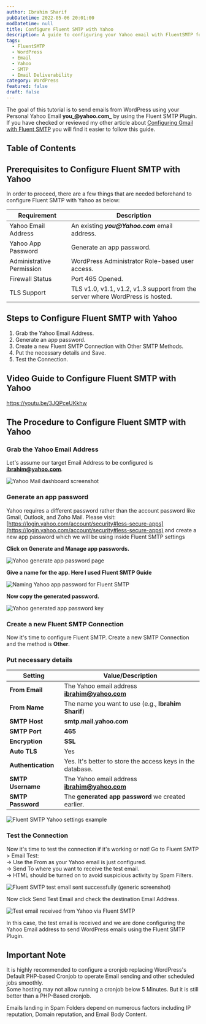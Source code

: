 ```yaml
---
author: Ibrahim Sharif
pubDatetime: 2022-05-06 20:01:00
modDatetime: null
title: Configure Fluent SMTP with Yahoo
description: A guide to configuring your Yahoo email with FluentSMTP for WordPress email delivery.
tags:
  - FluentSMTP
  - WordPress
  - Email
  - Yahoo
  - SMTP
  - Email Deliverability
category: WordPress
featured: false
draft: false
---
```



The goal of this tutorial is to send emails from WordPress using your Personal Yahoo Email **you_@yahoo.com_** by using the Fluent SMTP Plugin. If you have checked or reviewed my other article about [Configuring Gmail with Fluent SMTP](../configure-gmail-with-fluent-smtp/) you will find it easier to follow this guide.

## Table of Contents

## Prerequisites to Configure Fluent SMTP with Yahoo

In order to proceed, there are a few things that are needed beforehand to configure Fluent SMTP with Yahoo as below:

| Requirement                | Description                                                                                   |
|----------------------------|-----------------------------------------------------------------------------------------------|
| Yahoo Email Address        | An existing **_you@Yahoo.com_** email address.                                                |
| Yahoo App Password         | Generate an app password.                                                                     |
| Administrative Permission  | WordPress Administrator Role-based user access.                                               |
| Firewall Status            | Port 465 Opened.                                                                              |
| TLS Support                | TLS v1.0, v1.1, v1.2, v1.3 support from the server where WordPress is hosted.                 |

## Steps to Configure Fluent SMTP with Yahoo

1. Grab the Yahoo Email Address.
2. Generate an app password.
3. Create a new Fluent SMTP Connection with Other SMTP Methods.
4. Put the necessary details and Save.
5. Test the Connection.

## Video Guide to Configure Fluent SMTP with Yahoo

https://youtu.be/3JQPceUKkhw

## The Procedure to Configure Fluent SMTP with Yahoo

### Grab the Yahoo Email Address

Let's assume our target Email Address to be configured is **ibrahim@yahoo.com**.

![Yahoo Mail dashboard screenshot](@/assets/images/posts/fluentsmtp/fluent_smtp_yahoo_dashboard.png)

### Generate an app password

Yahoo requires a different password rather than the account password like Gmail, Outlook, and Zoho Mail. Please visit: [https://login.yahoo.com/account/security#less-secure-apps](https://login.yahoo.com/account/security#less-secure-apps) and create a new app password which we will be using inside Fluent SMTP settings

**Click on Generate and Manage app passwords.**

![Yahoo generate app password page](@/assets/images/posts/fluentsmtp/fluent_smtp_yahoo_generate_app_password.png)

**Give a name for the app. Here I used Fluent SMTP Guide**

![Naming Yahoo app password for Fluent SMTP](@/assets/images/posts/fluentsmtp/fluent_smtp_yahoo_generate_app_password_name.png)

**Now copy the generated password.**

![Yahoo generated app password key](@/assets/images/posts/fluentsmtp/fluent_smtp_yahoo_generate_app_password_key.png)

### Create a new Fluent SMTP Connection

Now it's time to configure Fluent SMTP. Create a new SMTP Connection and the method is **Other**.

### Put necessary details

| Setting           | Value/Description                                                      |
|-------------------|-----------------------------------------------------------------------|
| **From Email**    | The Yahoo email address **ibrahim@yahoo.com**                         |
| **From Name**     | The name you want to use (e.g., **Ibrahim Sharif**)                   |
| **SMTP Host**     | **smtp.mail.yahoo.com**                                               |
| **SMTP Port**     | **465**                                                               |
| **Encryption**    | **SSL**                                                               |
| **Auto TLS**      | Yes                                                                   |
| **Authentication**| Yes. It's better to store the access keys in the database.            |
| **SMTP Username** | The Yahoo email address **ibrahim@yahoo.com**                         |
| **SMTP Password** | The **generated app password** we created earlier.                    |

![Fluent SMTP Yahoo settings example](@/assets/images/posts/fluentsmtp/fluent_smtp_yahoo_settings.png)

### Test the Connection

Now it's time to test the connection if it's working or not! Go to Fluent SMTP > Email Test:  
\-> Use the From as your Yahoo email is just configured.  
\-> Send To where you want to receive the test email.  
\-> HTML should be turned on to avoid suspicious activity by Spam Filters.

![Fluent SMTP test email sent successfully (generic screenshot)](@/assets/images/posts/fluentsmtp/fluent_smtp_gmail_test_sent_success.png)

Now click Send Test Email and check the destination Email Address.

![Test email received from Yahoo via Fluent SMTP](@/assets/images/posts/fluentsmtp/fluent_smtp_yahoo_received.png)

In this case, the test email is received and we are done configuring the Yahoo Email address to send WordPress emails using the Fluent SMTP Plugin.

## Important Note

It is highly recommended to configure a cronjob replacing WordPress's Default PHP-based Cronjob to operate Email sending and other scheduled jobs smoothly.  
Some hosting may not allow running a cronjob below 5 Minutes. But it is still better than a PHP-Based cronjob.

Emails landing in Spam Folders depend on numerous factors including IP reputation, Domain reputation, and Email Body Content.

<!-- * * * -->
